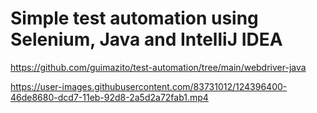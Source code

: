 <h1>Simple test automation using Selenium, Java and IntelliJ IDEA</h1>

<a href="https://github.com/guimazito/test-automation/tree/main/webdriver-java">https://github.com/guimazito/test-automation/tree/main/webdriver-java</a>

https://user-images.githubusercontent.com/83731012/124396400-46de8680-dcd7-11eb-92d8-2a5d2a72fab1.mp4

